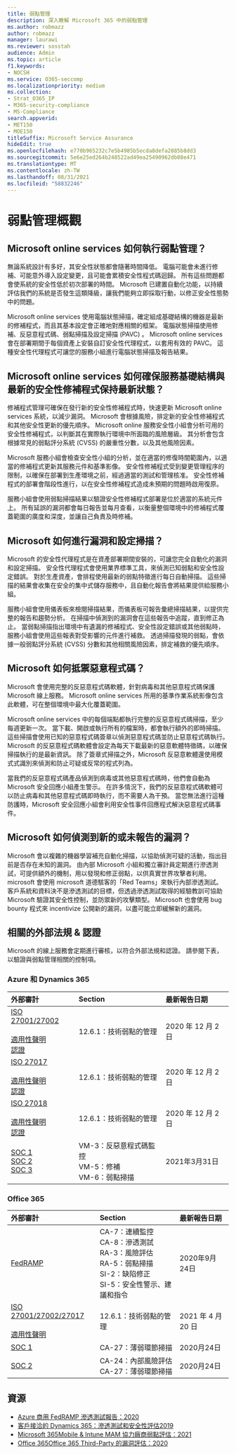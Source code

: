 ```yaml
---
title: 弱點管理
description: 深入瞭解 Microsoft 365 中的弱點管理
ms.author: robmazz
author: robmazz
manager: laurawi
ms.reviewer: sosstah
audience: Admin
ms.topic: article
f1.keywords:
- NOCSH
ms.service: O365-seccomp
ms.localizationpriority: medium
ms.collection:
- Strat_O365_IP
- M365-security-compliance
- MS-Compliance
search.appverid:
- MET150
- MOE150
titleSuffix: Microsoft Service Assurance
hideEdit: true
ms.openlocfilehash: e770b965232c7e5b4985b5ecda8defa2885b8dd3
ms.sourcegitcommit: 5e6e25ed264b248522ad49ea25490962db08e471
ms.translationtype: MT
ms.contentlocale: zh-TW
ms.lasthandoff: 08/31/2021
ms.locfileid: "58832246"
---
```

# <a name="vulnerability-management-overview"></a>弱點管理概觀

## <a name="how-do-microsoft-online-services-conduct-vulnerability-management"></a>Microsoft online services 如何執行弱點管理？

無論系統設計有多好，其安全性狀態都會隨著時間降低。 電腦可能會未進行修補、可能意外導入設定變更，且可能會累積安全性程式碼迴歸。 所有這些問題都會使系統的安全性低於初次部署的時間。 Microsoft 已建置自動化功能，以持續評估我們的系統是否發生這類降級，讓我們能夠立即採取行動，以修正安全性態勢中的問題。

Microsoft online services 使用電腦狀態掃描，確定組成基礎結構的機器是最新的修補程式，而且其基本設定會正確地對應相關的框架。 電腦狀態掃描使用修補、反惡意程式碼、弱點掃描及設定掃描 (PAVC) 。 Microsoft online services 會在部署期間于每個資產上安裝自訂安全性代理程式，以套用有效的 PAVC。 這種安全性代理程式可讓您的服務小組進行電腦狀態掃描及報告結果。

## <a name="how-do-microsoft-online-services-ensure-service-infrastructure-is-up-to-date-with-the-latest-security-patches"></a>Microsoft online services 如何確保服務基礎結構與最新的安全性修補程式保持最新狀態？

修補程式管理可確保在發行新的安全性修補程式時，快速更新 Microsoft online services 系統，以減少漏洞。 Microsoft 會根據風險，排定新的安全性修補程式和其他安全性更新的優先順序。 Microsoft online 服務安全性小組會分析可用的安全性修補程式，以判斷其在實際執行環境中所面臨的風險層級。 其分析會包含根據常見的弱點評分系統 (CVSS) 的嚴重性分數，以及其他風險因素。

Microsoft 服務小組會檢查安全性小組的分析，並在適當的修復時間範圍內，以適當的修補程式更新其服務元件和基準影像。 安全性修補程式受到變更管理程序的限制，以確保在部署到生產環境之前，經過適當的測試和管理核准。 安全性修補程式的部署會階段性進行，以在安全性修補程式造成未預期的問題時啟用復原。

服務小組會使用弱點掃描結果以驗證安全性修補程式部署是位於適當的系統元件上。 所有延誤的漏洞都會每日報告並每月查看，以衡量整個環境中的修補程式覆蓋範圍的廣度和深度，並讓自己負責及時修補。

## <a name="how-does-microsoft-conduct-vulnerability-and-configuration-scanning"></a>Microsoft 如何進行漏洞和設定掃描？

Microsoft 的安全性代理程式是在資產部署期間安裝的，可讓您完全自動化的漏洞和設定掃描。 安全性代理程式會使用業界標準工具，來偵測已知弱點和安全性設定錯誤。 對於生產資產，會排程使用最新的弱點特徵進行每日自動掃描。 這些掃描的結果會收集在安全的集中式儲存服務中，且自動化報告會將結果提供給服務小組。

服務小組會使用儀表板來檢閱掃描結果，而儀表板可報告彙總掃描結果，以提供完整的報告和趨勢分析。 在掃描中偵測到的漏洞會在這些報告中追蹤，直到修正為止。 當弱點掃描指出環境中有遺漏的修補程式、安全性設定錯誤或其他弱點時，服務小組會使用這些報表對受影響的元件進行補救。 透過掃描發現的弱點，會依據一般弱點評分系統 (CVSS) 分數和其他相關風險因素，排定補救的優先順序。

## <a name="how-does-microsoft-defend-against-malware"></a>Microsoft 如何抵禦惡意程式碼？

Microsoft 會使用完整的反惡意程式碼軟體，針對病毒和其他惡意程式碼保護 Microsoft 線上服務。 Microsoft online services 所用的基準作業系統影像包含此軟體，可在整個環境中最大化覆蓋範圍。

Microsoft online services 中的每個端點都執行完整的反惡意程式碼掃描，至少每週更新一次。 當下載、開啟或執行所有的檔案時，都會執行額外的即時掃描。 這些掃描會使用已知的惡意程式碼簽章以偵測惡意程式碼並防止惡意程式碼執行。 Microsoft 的反惡意程式碼軟體會設定為每天下載最新的惡意軟體特徵碼，以確保掃描執行的是最新資訊。 除了簽章式掃描之外，Microsoft 反惡意軟體還使用模式式識別來偵測和防止可疑或反常的程式列為。

當我們的反惡意程式碼產品偵測到病毒或其他惡意程式碼時，他們會自動為 Microsoft 安全回應小組產生警示。 在許多情況下，我們的反惡意程式碼軟體可以防止病毒和其他惡意程式碼即時執行，而不需要人為干預。 當您無法進行這種防護時，Microsoft 安全回應小組會利用安全性事件回應程式解決惡意程式碼事件。

## <a name="how-does-microsoft-detect-new-or-unreported-vulnerabilities"></a>Microsoft 如何偵測到新的或未報告的漏洞？

Microsoft 會以複雜的機器學習補充自動化掃描，以協助偵測可疑的活動，指出目前是否存在未知的漏洞。 由內部 Microsoft 小組和獨立審計員定期進行滲透測試，可提供額外的機制，用以發現和修正弱點，以供真實世界攻擊者利用。 microsoft 會使用 microsoft 道德駭客的「Red Teams」來執行內部滲透測試。 客戶系統和資料決不是滲透測試的目標，但透過滲透測試取得的經驗教訓可協助 Microsoft 驗證其安全性控制，並防禦新的攻擊類型。 Microsoft 也會使用 bug bounty 程式來 incentivize 公開新的漏洞，以盡可能立即緩解新的漏洞。

## <a name="related-external-regulations--certifications"></a>相關的外部法規 & 認證

Microsoft 的線上服務會定期進行審核，以符合外部法規和認證。 請參閱下表，以驗證與弱點管理相關的控制項。

### <a name="azure-and-dynamics-365"></a>Azure 和 Dynamics 365

| **外部審計** | **Section** | **最新報告日期** |
|:--------|:-------|:---------|
| [ISO 27001/27002](https://servicetrust.microsoft.com/ViewPage/MSComplianceGuideV3?command=Download&downloadType=Document&downloadId=e9116047-f327-430c-a83f-166b7e561ad6&tab=7027ead0-3d6b-11e9-b9e1-290b1eb4cdeb&docTab=7027ead0-3d6b-11e9-b9e1-290b1eb4cdeb_ISO_Reports) <br> <br> [適用性聲明](https://servicetrust.microsoft.com/ViewPage/MSComplianceGuideV3?command=Download&downloadType=Document&downloadId=00af6c3e-7f3e-4e0d-8b0e-79f45ef2cef1&tab=7027ead0-3d6b-11e9-b9e1-290b1eb4cdeb&docTab=7027ead0-3d6b-11e9-b9e1-290b1eb4cdeb_ISO_Reports) <br> [認證](https://servicetrust.microsoft.com/ViewPage/MSComplianceGuideV3?command=Download&downloadType=Document&downloadId=d7af5304-3a31-40e6-9abb-e26352305d41&tab=7027ead0-3d6b-11e9-b9e1-290b1eb4cdeb&docTab=7027ead0-3d6b-11e9-b9e1-290b1eb4cdeb_ISO_Reports) | 12.6.1：技術弱點的管理 | 2020 年 12 月 2 日 |
| [ISO 27017](https://servicetrust.microsoft.com/ViewPage/MSComplianceGuideV3?command=Download&downloadType=Document&downloadId=e9116047-f327-430c-a83f-166b7e561ad6&tab=7027ead0-3d6b-11e9-b9e1-290b1eb4cdeb&docTab=7027ead0-3d6b-11e9-b9e1-290b1eb4cdeb_ISO_Reports) <br><br> [適用性聲明](https://servicetrust.microsoft.com/ViewPage/MSComplianceGuideV3?command=Download&downloadType=Document&downloadId=a3bca0ac-867d-4204-b66b-13665f5f1e8d&tab=7027ead0-3d6b-11e9-b9e1-290b1eb4cdeb&docTab=7027ead0-3d6b-11e9-b9e1-290b1eb4cdeb_ISO_Reports) <br> [認證](https://servicetrust.microsoft.com/ViewPage/MSComplianceGuideV3?command=Download&downloadType=Document&downloadId=25718a8a-f34d-41e1-a95a-c49246508787&tab=7027ead0-3d6b-11e9-b9e1-290b1eb4cdeb&docTab=7027ead0-3d6b-11e9-b9e1-290b1eb4cdeb_ISO_Reports) | 12.6.1：技術弱點的管理 | 2020 年 12 月 2 日 |
| [ISO 27018](https://servicetrust.microsoft.com/ViewPage/MSComplianceGuideV3?command=Download&downloadType=Document&downloadId=e9116047-f327-430c-a83f-166b7e561ad6&tab=7027ead0-3d6b-11e9-b9e1-290b1eb4cdeb&docTab=7027ead0-3d6b-11e9-b9e1-290b1eb4cdeb_ISO_Reports) <br><br> [適用性聲明](https://servicetrust.microsoft.com/ViewPage/MSComplianceGuideV3?command=Download&downloadType=Document&downloadId=00af6c3e-7f3e-4e0d-8b0e-79f45ef2cef1&tab=7027ead0-3d6b-11e9-b9e1-290b1eb4cdeb&docTab=7027ead0-3d6b-11e9-b9e1-290b1eb4cdeb_ISO_Reports) <br> [認證](https://servicetrust.microsoft.com/ViewPage/MSComplianceGuideV3?command=Download&downloadType=Document&downloadId=56904fc3-0942-4ff5-9eef-7cabc751a25c&tab=7027ead0-3d6b-11e9-b9e1-290b1eb4cdeb&docTab=7027ead0-3d6b-11e9-b9e1-290b1eb4cdeb_ISO_Reports) | 12.6.1：技術弱點的管理 | 2020 年 12 月 2 日 |
| [SOC 1](https://servicetrust.microsoft.com/ViewPage/MSComplianceGuideV3?command=Download&downloadType=Document&downloadId=b8721ebd-af20-42fe-b22f-8332b0a19517&tab=7027ead0-3d6b-11e9-b9e1-290b1eb4cdeb&docTab=7027ead0-3d6b-11e9-b9e1-290b1eb4cdeb_SOC_%2F_SSAE_16_Reports) <br> [SOC 2](https://servicetrust.microsoft.com/ViewPage/MSComplianceGuideV3?command=Download&downloadType=Document&downloadId=234a0f57-83c1-4afc-a586-a0e7a59592f7&tab=7027ead0-3d6b-11e9-b9e1-290b1eb4cdeb&docTab=7027ead0-3d6b-11e9-b9e1-290b1eb4cdeb_SOC_%2F_SSAE_16_Reports) <br> [SOC 3](https://servicetrust.microsoft.com/ViewPage/MSComplianceGuideV3?command=Download&downloadType=Document&downloadId=75c8cbf6-e456-473c-a05e-34fea888ec2a&tab=7027ead0-3d6b-11e9-b9e1-290b1eb4cdeb&docTab=7027ead0-3d6b-11e9-b9e1-290b1eb4cdeb_SOC_%2F_SSAE_16_Reports)  | VM-3：反惡意程式碼監控 <br> VM-5：修補 <br> VM-6：弱點掃描 | 2021年3月31日 |

### <a name="office-365"></a>Office 365

| **外部審計** | **Section** | **最新報告日期** |
|:--------|:-------|:---------|
| [FedRAMP](https://compliance.microsoft.com/compliancemanager) | CA-7：連續監控 <br> CA-8：滲透測試 <br> RA-3：風險評估 <br> RA-5：弱點掃描 <br> SI-2：缺陷修正 <br> SI-5：安全性警示、建議和指令 | 2020年9月24日 |
| [ISO 27001/27002/27017](https://servicetrust.microsoft.com/ViewPage/MSComplianceGuideV3?command=Download&downloadType=Document&downloadId=8d625374-4f2d-49f8-9d37-a4281ba98222&tab=7027ead0-3d6b-11e9-b9e1-290b1eb4cdeb&docTab=7027ead0-3d6b-11e9-b9e1-290b1eb4cdeb_ISO_Reports) <br> <br> [適用性聲明](https://servicetrust.microsoft.com/ViewPage/MSComplianceGuideV3?command=Download&downloadType=Document&downloadId=c0df4ce8-c77e-4183-84eb-c8688470d8b1&tab=7027ead0-3d6b-11e9-b9e1-290b1eb4cdeb&docTab=7027ead0-3d6b-11e9-b9e1-290b1eb4cdeb_ISO_Reports) | 12.6.1：技術弱點的管理 | 2021 年 4 月 20 日 |
| [SOC 1](https://servicetrust.microsoft.com/ViewPage/MSComplianceGuideV3?command=Download&downloadType=Document&downloadId=90df3f9c-3aaf-4dbf-99d0-ca9f2991721b&tab=7027ead0-3d6b-11e9-b9e1-290b1eb4cdeb&docTab=7027ead0-3d6b-11e9-b9e1-290b1eb4cdeb_SOC_%2F_SSAE_16_Reports) | CA-27：薄弱環節掃描 | 2020月24日 |
| [SOC 2](https://servicetrust.microsoft.com/ViewPage/MSComplianceGuideV3?command=Download&downloadType=Document&downloadId=a73c1738-7892-42b7-acd3-87b6371c53f6&tab=7027ead0-3d6b-11e9-b9e1-290b1eb4cdeb&docTab=7027ead0-3d6b-11e9-b9e1-290b1eb4cdeb_SOC_%2F_SSAE_16_Reports) | CA-24：內部風險評估 <br> CA-27：薄弱環節掃描 | 2020月24日 |

## <a name="resources"></a>資源

- [Azure 商用 FedRAMP 滲透測試報告：2020](https://servicetrust.microsoft.com/ViewPage/TrustDocuments?command=Download&downloadType=Document&downloadId=66f6845d-e84f-46f8-b2e6-56b143934887&docTab=6d000410-c9e9-11e7-9a91-892aae8839ad_Pen_Test_and_Security_Assessments)
- [客戶接洽的 Dynamics 365：滲透測試和安全性評估2019](https://servicetrust.microsoft.com/ViewPage/TrustDocuments?command=Download&downloadType=Document&downloadId=5bb09fcc-5d20-4fad-a747-af362819e1c0&docTab=6d000410-c9e9-11e7-9a91-892aae8839ad_Pen_Test_and_Security_Assessments)
- [Microsoft 365Mobile & Intune MAM 協力廠商弱點評估：2021](https://servicetrust.microsoft.com/ViewPage/TrustDocuments?command=Download&downloadType=Document&downloadId=c1d6c9c5-deb9-4636-be91-143a3f94aca1&docTab=6d000410-c9e9-11e7-9a91-892aae8839ad_Pen_Test_and_Security_Assessments)
- [Office 365Office 365 Third-Party 的漏洞評估：2020](https://servicetrust.microsoft.com/ViewPage/TrustDocumentsV3?command=Download&downloadType=Document&downloadId=1b28d36f-a009-424d-9a31-c18330d135a0&tab=7f51cb60-3d6c-11e9-b2af-7bb9f5d2d913&docTab=7f51cb60-3d6c-11e9-b2af-7bb9f5d2d913_Pen_Test_and_Security_Assessments)
